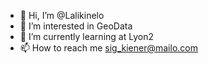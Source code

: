 - 👋 Hi, I’m @Lalikinelo
- 👀 I’m interested in GeoData
- 🌱 I’m currently learning at Lyon2 
- 📫 How to reach me sig_kiener@mailo.com

